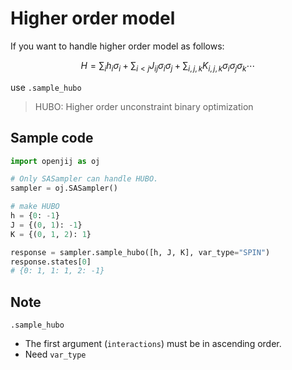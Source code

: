 # Higher order model

If you want to handle higher order model as follows:

 ```math
 H = \sum_{i}h_i\sigma_i + \sum_{i < j} J_{ij} \sigma_i \sigma_j + \sum_{i, j, k} K_{i,j,k} \sigma_i\sigma_j \sigma_k \cdots
 ```

use ``.sample_hubo``

> HUBO: Higher order unconstraint binary optimization

## Sample code
```python
import openjij as oj

# Only SASampler can handle HUBO.
sampler = oj.SASampler()

# make HUBO
h = {0: -1}
J = {(0, 1): -1}
K = {(0, 1, 2): 1}

response = sampler.sample_hubo([h, J, K], var_type="SPIN")
response.states[0]
# {0: 1, 1: 1, 2: -1}
```

## Note

``.sample_hubo``
- The first argument (``interactions``) must be in ascending order.
- Need ``var_type``
